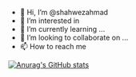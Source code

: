 - 👋 Hi, I’m @shahwezahmad
- 👀 I’m interested in 
- 🌱 I’m currently learning ...
- 💞️ I’m looking to collaborate on ...
- 📫 How to reach me 


[![Anurag's GitHub stats](https://github-readme-stats.vercel.app/api?username=shahwezahmad)](https://github.com/anuraghazra/github-readme-stats)


<!---
shahwezahmad/shahwezahmad is a ✨ special ✨ repository because its `README.md` (this file) appears on your GitHub profile.
You can click the Preview link to take a look at your changes.
--->
